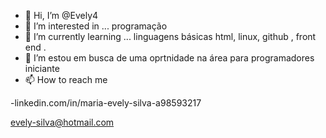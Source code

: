 - 👋 Hi, I’m @Evely4
- 👀 I’m interested in ... programação 
- 🌱 I’m currently learning ... linguagens básicas html, linux, github , front end .
- 💞️ I’m  estou em busca de uma oprtnidade na  área para programadores iniciante
- 📫 How to reach me 

-linkedin.com/in/maria-evely-silva-a98593217


evely-silva@hotmail.com



<!---
Evely4/Evely4 is a ✨ special ✨ repository because its `README.md` (this file) appears on your GitHub profile.
You can click the Preview link to take a look at your changes.
--->

